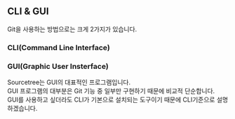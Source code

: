 ## CLI & GUI

Git을 사용하는 방법으로는 크게 2가지가 있습니다. <br />

### CLI(Command Line Interface)



### GUI(Graphic User Insterface)

Sourcetree는 GUI의 대표적인 프로그램입니다. <br />
GUI 프로그램의 대부분은 Git 기능 중 일부만 구현하기 때문에 비교적 단순합니다. <br />
GUI를 사용하고 싶더라도 CLI가 기본으로 설치되는 도구이기 때문에 CLI기준으로 설명하겠습니다. <br />

